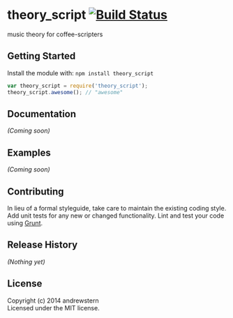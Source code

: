 # theory_script [![Build Status](https://secure.travis-ci.org/andrewstern/theory_script.png?branch=master)](http://travis-ci.org/andrewstern/theory_script)

music theory for coffee-scripters

## Getting Started
Install the module with: `npm install theory_script`

```javascript
var theory_script = require('theory_script');
theory_script.awesome(); // "awesome"
```

## Documentation
_(Coming soon)_

## Examples
_(Coming soon)_

## Contributing
In lieu of a formal styleguide, take care to maintain the existing coding style. Add unit tests for any new or changed functionality. Lint and test your code using [Grunt](http://gruntjs.com/).

## Release History
_(Nothing yet)_

## License
Copyright (c) 2014 andrewstern  
Licensed under the MIT license.
